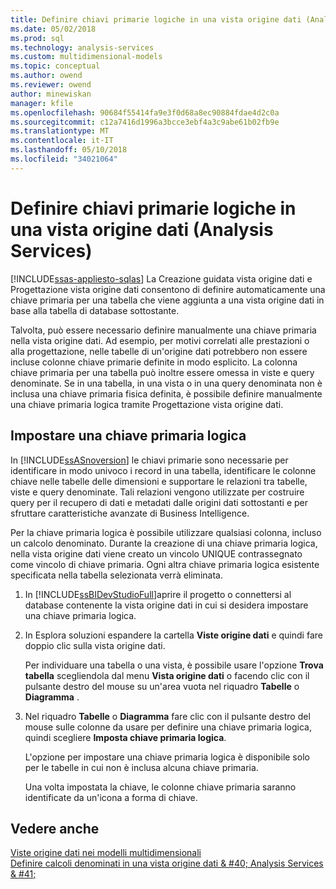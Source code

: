 ```yaml
---
title: Definire chiavi primarie logiche in una vista origine dati (Analysis Services) | Documenti Microsoft
ms.date: 05/02/2018
ms.prod: sql
ms.technology: analysis-services
ms.custom: multidimensional-models
ms.topic: conceptual
ms.author: owend
ms.reviewer: owend
author: minewiskan
manager: kfile
ms.openlocfilehash: 90684f55414fa9e3f0d68a8ec90884fdae4d2c0a
ms.sourcegitcommit: c12a7416d1996a3bcce3ebf4a3c9abe61b02fb9e
ms.translationtype: MT
ms.contentlocale: it-IT
ms.lasthandoff: 05/10/2018
ms.locfileid: "34021064"
---
```

# <a name="define-logical-primary-keys-in-a-data-source-view-analysis-services"></a>Definire chiavi primarie logiche in una vista origine dati (Analysis Services)
[!INCLUDE[ssas-appliesto-sqlas](../../includes/ssas-appliesto-sqlas.md)]
  La Creazione guidata vista origine dati e Progettazione vista origine dati consentono di definire automaticamente una chiave primaria per una tabella che viene aggiunta a una vista origine dati in base alla tabella di database sottostante.  
  
 Talvolta, può essere necessario definire manualmente una chiave primaria nella vista origine dati. Ad esempio, per motivi correlati alle prestazioni o alla progettazione, nelle tabelle di un'origine dati potrebbero non essere incluse colonne chiave primarie definite in modo esplicito. La colonna chiave primaria per una tabella può inoltre essere omessa in viste e query denominate. Se in una tabella, in una vista o in una query denominata non è inclusa una chiave primaria fisica definita, è possibile definire manualmente una chiave primaria logica tramite Progettazione vista origine dati.  
  
## <a name="set-a-logical-primary-key"></a>Impostare una chiave primaria logica  
 In [!INCLUDE[ssASnoversion](../../includes/ssasnoversion-md.md)] le chiavi primarie sono necessarie per identificare in modo univoco i record in una tabella, identificare le colonne chiave nelle tabelle delle dimensioni e supportare le relazioni tra tabelle, viste e query denominate. Tali relazioni vengono utilizzate per costruire query per il recupero di dati e metadati dalle origini dati sottostanti e per sfruttare caratteristiche avanzate di Business Intelligence.  
  
 Per la chiave primaria logica è possibile utilizzare qualsiasi colonna, incluso un calcolo denominato. Durante la creazione di una chiave primaria logica, nella vista origine dati viene creato un vincolo UNIQUE contrassegnato come vincolo di chiave primaria. Ogni altra chiave primaria logica esistente specificata nella tabella selezionata verrà eliminata.  
  
1.  In [!INCLUDE[ssBIDevStudioFull](../../includes/ssbidevstudiofull-md.md)]aprire il progetto o connettersi al database contenente la vista origine dati in cui si desidera impostare una chiave primaria logica.  
  
2.  In Esplora soluzioni espandere la cartella **Viste origine dati** e quindi fare doppio clic sulla vista origine dati.  
  
     Per individuare una tabella o una vista, è possibile usare l'opzione **Trova tabella** scegliendola dal menu **Vista origine dati**  o facendo clic con il pulsante destro del mouse su un'area vuota nel riquadro **Tabelle** o **Diagramma** .  
  
3.  Nel riquadro **Tabelle** o **Diagramma** fare clic con il pulsante destro del mouse sulle colonne da usare per definire una chiave primaria logica, quindi scegliere **Imposta chiave primaria logica**.  
  
     L'opzione per impostare una chiave primaria logica è disponibile solo per le tabelle in cui non è inclusa alcuna chiave primaria.  
  
     Una volta impostata la chiave, le colonne chiave primaria saranno identificate da un'icona a forma di chiave.  
  
## <a name="see-also"></a>Vedere anche  
 [Viste origine dati nei modelli multidimensionali](../../analysis-services/multidimensional-models/data-source-views-in-multidimensional-models.md)   
 [Definire calcoli denominati in una vista origine dati & #40; Analysis Services & #41;](../../analysis-services/multidimensional-models/define-named-calculations-in-a-data-source-view-analysis-services.md)  
  
  

